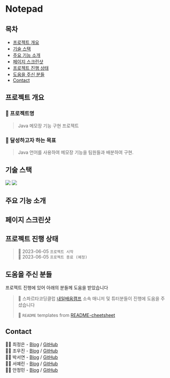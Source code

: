 # Notepad
> 

## 목차
* [프로젝트 개요](#프로젝트-개요)
* [기술 스택](#기술-스택)
* [주요 기능 소개](#주요-기능-소개)
* [페이지 스크린샷](#페이지-스크린샷)
* [프로젝트 진행 상태](#프로젝트-진행-상태)
* [도움을 주신 분들](#도움을-주신-분들)
* [Contact](#contact)
<!-- * [License](#license) -->


## 프로젝트 개요
### 📛 프로젝트명
> Java 메모장 기능 구현 프로젝트

### 🥅 달성하고자 하는 목표 
> Java 언어를 사용하여 메모장 기능을 팀원들과 배분하여 구현. <br>



## 기술 스택
<div align=left>
<img src="https://img.shields.io/badge/java-007396?style=for-the-badge&logo=java&logoColor=white"> 
<img src="https://img.shields.io/badge/github-181717?style=for-the-badge&logo=github&logoColor=white">
</div>

## 주요 기능 소개
> 

## 페이지 스크린샷


## 프로젝트 진행 상태
> 🚩 2023-06-05 `프로젝트 시작`<br>
> 🚩 2023-06-05 `프로젝트 종료 (예정)`
 

## 도움을 주신 분들
프로젝트 진행에 있어 아래의 분들께 도움을 받았습니다 <br>

> 🤝 스파르타코딩클럽 [내일배움캠프](https://nbcamp.spartacodingclub.kr/) 소속 매니저 및 튜터분들이 진행에 도움을 주셨습니다<br>
> 
> 🤝 `README` templates from [README-cheetsheet](https://github.com/ritaly/README-cheatsheet)


## Contact
👩‍💻 최정은 - [Blog](https://velog.io/@temprmn) / [GitHub](https://github.com/jungeun5-choi/)<br>
👨‍💻 조우진 - [Blog]() / [GitHub]()<br>
👩‍💻 박서연 - [Blog]() / [GitHub]()<br>
👩‍💻 서예린 - [Blog]() / [GitHub]()<br>
👨‍💻 안정민 - [Blog](https://velog.io/@symbol9550) / [GitHub](https://github.com/MI-Ryeon)<br>
